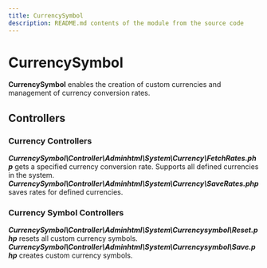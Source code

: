```yaml
---
title: CurrencySymbol
description: README.md contents of the module from the source code
---
```


# CurrencySymbol

**CurrencySymbol** enables the creation of custom currencies and management of currency conversion rates.

## Controllers

### Currency Controllers
***CurrencySymbol\Controller\Adminhtml\System\Currency\FetchRates.php*** gets a specified currency conversion rate.
Supports all defined currencies in the system.
***CurrencySymbol\Controller\Adminhtml\System\Currency\SaveRates.php*** saves rates for defined currencies.

### Currency Symbol Controllers
***CurrencySymbol\Controller\Adminhtml\System\Currencysymbol\Reset.php*** resets all custom currency symbols.
***CurrencySymbol\Controller\Adminhtml\System\Currencysymbol\Save.php*** creates custom currency symbols.

